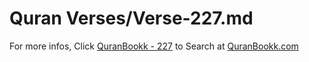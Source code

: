 # Quran Verses/Verse-227.md 

For more infos, Click [QuranBookk - 227](https://www.quranbookk.com/quran/search?q=227) to Search at [QuranBookk.com](http://quranbookk.com/)